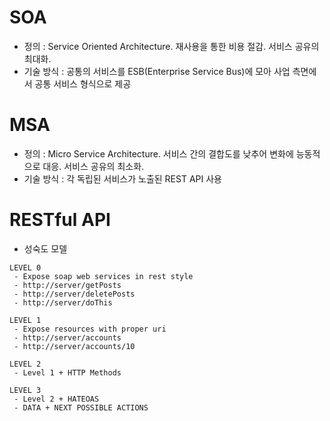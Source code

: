 SOA
===
 - 정의 : Service Oriented Architecture. 재사용을 통한 비용 절감. 서비스 공유의 최대화.
 - 기술 방식 : 공통의 서비스를 ESB(Enterprise Service Bus)에 모아 사업 측면에서 공통 서비스 형식으로 제공

MSA
===
 - 정의 : Micro Service Architecture. 서비스 간의 결합도를 낮추어 변화에 능동적으로 대응. 서비스 공유의 최소화.
 - 기술 방식 : 각 독립된 서비스가 노출된 REST API 사용

RESTful API
===========
 - 성숙도 모델
```
LEVEL 0
 - Expose soap web services in rest style
 - http://server/getPosts
 - http://server/deletePosts
 - http://server/doThis
```
```
LEVEL 1
 - Expose resources with proper uri
 - http://server/accounts
 - http://server/accounts/10
```
```
LEVEL 2
 - Level 1 + HTTP Methods
```
```
LEVEL 3
 - Level 2 + HATEOAS
 - DATA + NEXT POSSIBLE ACTIONS
```
